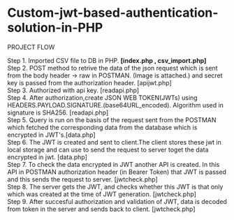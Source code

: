 # Custom-jwt-based-authentication-solution-in-PHP

PROJECT FLOW 

Step 1.  Imported CSV file to DB in PHP. <strong>[index.php , csv_import.php]</strong><br>
Step 2.  POST method to retrive the data of the json request which is sent from the body header -> raw in POSTMAN. (Image is attached.) and secret key is passed from 
         the authorization header.  [apijwt.php]    <br>
Step 3.  Authorized with api key.   [readapi.php]   <br>
Step 4.  After authorization,create JSON WEB TOKEN(JWTs) using HEADERS.PAYLOAD.SIGNATURE.(base64URL_encoded). Algorithm used in signature is SHA256. [readapi.php] <br> 
Step 5.  Query is run on the basis of the request sent from the POSTMAN which fetched the corresponding data from the database which is encrypted in JWT's.[data.php] <br>
Step 6.  The JWT is created and sent to client.The client stores these jwt in local storage and can use to send the request to server toget the data encrypted in jwt.
         [data.php] <br>
Step 7. To check the data encrypted in JWT another API is created. In this API in POSTMAN authorization header (in Bearer Token) that JWT is passed and this sends 
        the request to server. [jwtcheck.php] <br>
Step 8. The server gets the JWT, and checks whether this JWT is that only which was created at the time of JWT generation. [jwtcheck.php] <br>
Step 9. After succesful authorization and validation of JWT, data is decoded from token in the server and sends back to client. [jwtcheck.php]
